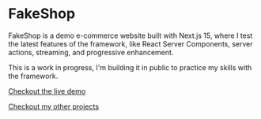 # FakeShop

FakeShop is a demo e-commerce website built with Next.js 15, where I
test the latest features of the framework, like React Server Components,
server actions, streaming, and progressive enhancement.

This is a work in progress, I'm building it in public to practice my
skills with the framework.

[Checkout the live demo](https://thefakeshop.vercel.app)

[Checkout my other projects](https://topheman.github.io/me/)
